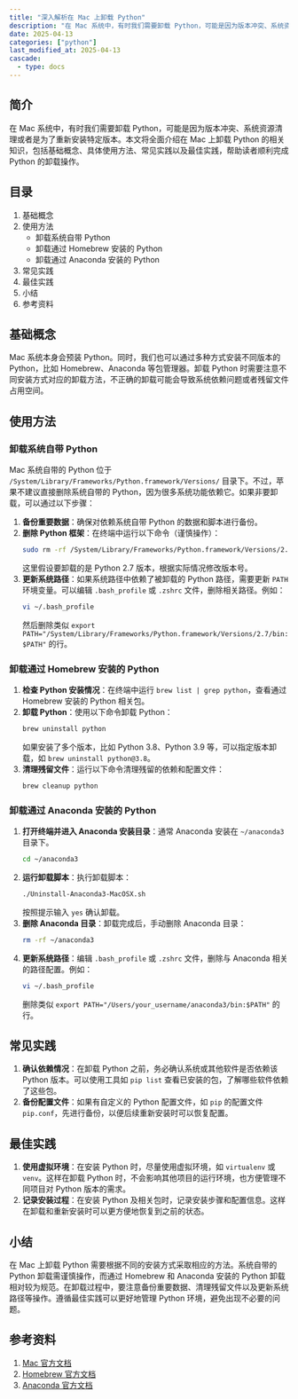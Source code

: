 ```yaml
---
title: "深入解析在 Mac 上卸载 Python"
description: "在 Mac 系统中，有时我们需要卸载 Python，可能是因为版本冲突、系统资源清理或者是为了重新安装特定版本。本文将全面介绍在 Mac 上卸载 Python 的相关知识，包括基础概念、具体使用方法、常见实践以及最佳实践，帮助读者顺利完成 Python 的卸载操作。"
date: 2025-04-13
categories: ["python"]
last_modified_at: 2025-04-13
cascade:
  - type: docs
---
```



## 简介
在 Mac 系统中，有时我们需要卸载 Python，可能是因为版本冲突、系统资源清理或者是为了重新安装特定版本。本文将全面介绍在 Mac 上卸载 Python 的相关知识，包括基础概念、具体使用方法、常见实践以及最佳实践，帮助读者顺利完成 Python 的卸载操作。

<!-- more -->
## 目录
1. 基础概念
2. 使用方法
    - 卸载系统自带 Python
    - 卸载通过 Homebrew 安装的 Python
    - 卸载通过 Anaconda 安装的 Python
3. 常见实践
4. 最佳实践
5. 小结
6. 参考资料

## 基础概念
Mac 系统本身会预装 Python。同时，我们也可以通过多种方式安装不同版本的 Python，比如 Homebrew、Anaconda 等包管理器。卸载 Python 时需要注意不同安装方式对应的卸载方法，不正确的卸载可能会导致系统依赖问题或者残留文件占用空间。

## 使用方法

### 卸载系统自带 Python
Mac 系统自带的 Python 位于 `/System/Library/Frameworks/Python.framework/Versions/` 目录下。不过，苹果不建议直接删除系统自带的 Python，因为很多系统功能依赖它。如果非要卸载，可以通过以下步骤：
1. **备份重要数据**：确保对依赖系统自带 Python 的数据和脚本进行备份。
2. **删除 Python 框架**：在终端中运行以下命令（谨慎操作）：
    ```bash
    sudo rm -rf /System/Library/Frameworks/Python.framework/Versions/2.7
    ```
    这里假设要卸载的是 Python 2.7 版本，根据实际情况修改版本号。
3. **更新系统路径**：如果系统路径中依赖了被卸载的 Python 路径，需要更新 `PATH` 环境变量。可以编辑 `.bash_profile` 或 `.zshrc` 文件，删除相关路径。例如：
    ```bash
    vi ~/.bash_profile
    ```
    然后删除类似 `export PATH="/System/Library/Frameworks/Python.framework/Versions/2.7/bin:$PATH"` 的行。

### 卸载通过 Homebrew 安装的 Python
1. **检查 Python 安装情况**：在终端中运行 `brew list | grep python`，查看通过 Homebrew 安装的 Python 相关包。
2. **卸载 Python**：使用以下命令卸载 Python：
    ```bash
    brew uninstall python
    ```
    如果安装了多个版本，比如 Python 3.8、Python 3.9 等，可以指定版本卸载，如 `brew uninstall python@3.8`。
3. **清理残留文件**：运行以下命令清理残留的依赖和配置文件：
    ```bash
    brew cleanup python
    ```

### 卸载通过 Anaconda 安装的 Python
1. **打开终端并进入 Anaconda 安装目录**：通常 Anaconda 安装在 `~/anaconda3` 目录下。
    ```bash
    cd ~/anaconda3
    ```
2. **运行卸载脚本**：执行卸载脚本：
    ```bash
   ./Uninstall-Anaconda3-MacOSX.sh
    ```
    按照提示输入 `yes` 确认卸载。
3. **删除 Anaconda 目录**：卸载完成后，手动删除 Anaconda 目录：
    ```bash
    rm -rf ~/anaconda3
    ```
4. **更新系统路径**：编辑 `.bash_profile` 或 `.zshrc` 文件，删除与 Anaconda 相关的路径配置。例如：
    ```bash
    vi ~/.bash_profile
    ```
    删除类似 `export PATH="/Users/your_username/anaconda3/bin:$PATH"` 的行。

## 常见实践
1. **确认依赖情况**：在卸载 Python 之前，务必确认系统或其他软件是否依赖该 Python 版本。可以使用工具如 `pip list` 查看已安装的包，了解哪些软件依赖了这些包。
2. **备份配置文件**：如果有自定义的 Python 配置文件，如 `pip` 的配置文件 `pip.conf`，先进行备份，以便后续重新安装时可以恢复配置。

## 最佳实践
1. **使用虚拟环境**：在安装 Python 时，尽量使用虚拟环境，如 `virtualenv` 或 `venv`。这样在卸载 Python 时，不会影响其他项目的运行环境，也方便管理不同项目对 Python 版本的需求。
2. **记录安装过程**：在安装 Python 及相关包时，记录安装步骤和配置信息。这样在卸载和重新安装时可以更方便地恢复到之前的状态。

## 小结
在 Mac 上卸载 Python 需要根据不同的安装方式采取相应的方法。系统自带的 Python 卸载需谨慎操作，而通过 Homebrew 和 Anaconda 安装的 Python 卸载相对较为规范。在卸载过程中，要注意备份重要数据、清理残留文件以及更新系统路径等操作。遵循最佳实践可以更好地管理 Python 环境，避免出现不必要的问题。

## 参考资料
1. [Mac 官方文档](https://developer.apple.com/documentation/)
2. [Homebrew 官方文档](https://docs.brew.sh/)
3. [Anaconda 官方文档](https://docs.anaconda.com/)
